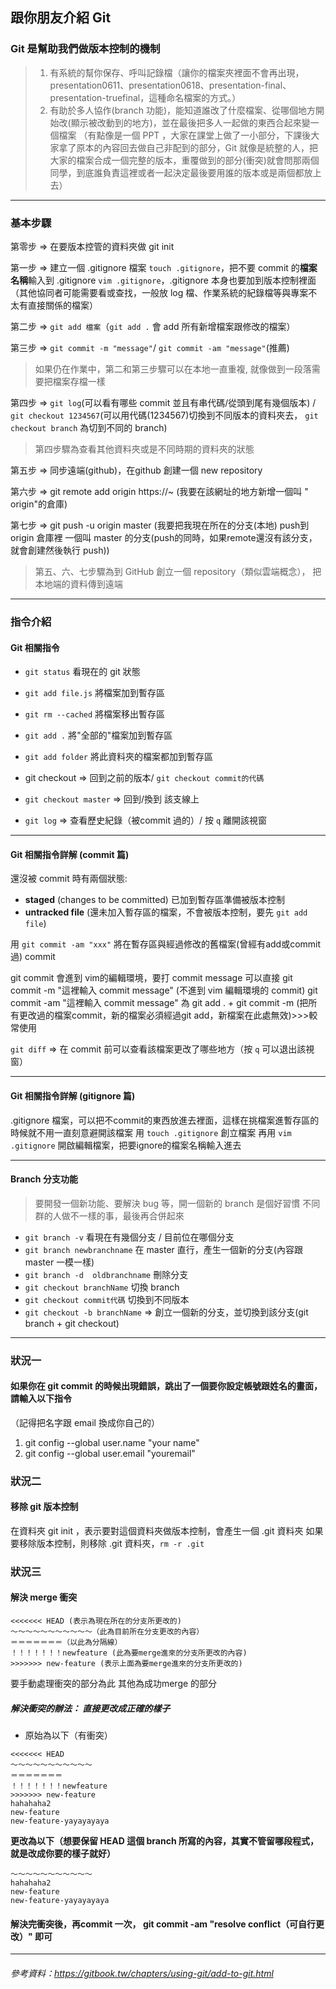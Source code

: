 ## 跟你朋友介紹 Git

### Git 是幫助我們做版本控制的機制
> 1. 有系統的幫你保存、呼叫記錄檔（讓你的檔案夾裡面不會再出現，presentation0611、presentation0618、presentation-final、presentation-truefinal，這種命名檔案的方式。）
> 2. 有助於多人協作(branch 功能)，能知道誰改了什麼檔案、從哪個地方開始改(顯示被改動到的地方)，並在最後把多人一起做的東西合起來變一個檔案
（有點像是一個 PPT ，大家在課堂上做了一小部分，下課後大家拿了原本的內容回去做自己非配到的部分，Git 就像是統整的人，把大家的檔案合成一個完整的版本，重覆做到的部分(衝突)就會問那兩個同學，到底誰負責這裡或者一起決定最後要用誰的版本或是兩個都放上去）

----

### 基本步驟

第零步 => 在要版本控管的資料夾做 git init

第一步 => 建立一個 .gitignore 檔案 `touch .gitignore`，把不要 commit 的**檔案名稱**輸入到 .gitignore `vim .gitignore`，.gitignore 本身也要加到版本控制裡面（其他協同者可能需要看或查找，一般放 log 檔、作業系統的紀錄檔等與專案不太有直接關係的檔案）

第二步 => `git add 檔案`（`git add .` 會 add 所有新增檔案跟修改的檔案） 

第三步 => `git commit -m "message"`/ `git commit -am "message"`(推薦) 

> 如果仍在作業中，第二和第三步驟可以在本地一直重複, 就像做到一段落需要把檔案存檔一樣

第四步 => `git log`(可以看有哪些 commit 並且有串代碼/從頭到尾有幾個版本) / `git checkout 1234567`(可以用代碼(1234567)切換到不同版本的資料夾去， `git checkout branch` 為切到不同的 branch)  

> 第四步驟為查看其他資料夾或是不同時期的資料夾的狀態

第五步 => 同步遠端(github)，在github 創建一個 new repository

第六步 => git remote add origin https://~  (我要在該網址的地方新增一個叫 " origin"的倉庫)

第七步 => git push -u origin master  (我要把我現在所在的分支(本地) push到 origin 倉庫裡 一個叫 master 的分支(push的同時，如果remote還沒有該分支，就會創建然後執行 push))

> 第五、六、七步驟為到 GitHub 創立一個 repository（類似雲端概念）， 把本地端的資料傳到遠端

----
### 指令介紹
#### Git 相關指令
- `git status` 看現在的 git 狀態
- `git add file.js` 將檔案加到暫存區
- `git rm --cached` 將檔案移出暫存區
- `git add .` 將"全部的"檔案加到暫存區
- `git add folder`  將此資料夾的檔案都加到暫存區

- git checkout => 回到之前的版本/ `git checkout commit的代碼`
- `git checkout master` => 回到/換到 該支線上
- `git log` => 查看歷史紀錄（被commit 過的）/ 按 `q` 離開該視窗

----
#### Git 相關指令詳解 (commit 篇)
還沒被 commit 時有兩個狀態:
- **staged** (changes to be committed) 已加到暫存區準備被版本控制
- **untracked file** (還未加入暫存區的檔案，不會被版本控制，要先 `git add file`)

用 `git commit -am "xxx"` 將在暫存區與經過修改的舊檔案(曾經有add或commit過) commit

git commit 會進到 vim的編輯環境，要打 commit message 
可以直接 git commit -m "這裡輸入 commit message" (不進到 vim 編輯環境的 commit)
git commit -am "這裡輸入 commit message" 為 git add . + git commit -m (把所有更改過的檔案commit，新的檔案必須經過git add，新檔案在此處無效)>>>較常使用

`git diff` => 在 commit 前可以查看該檔案更改了哪些地方（按 `q` 可以退出該視窗）

----

#### Git 相關指令詳解 (gitignore 篇)
.gitignore 檔案，可以把不commit的東西放進去裡面，這樣在挑檔案進暫存區的時候就不用一直刻意避開該檔案
用 `touch .gitignore` 創立檔案
再用 `vim .gitignore` 開啟編輯檔案，把要ignore的檔案名稱輸入進去

----

#### Branch 分支功能
> 要開發一個新功能、要解決 bug 等，開一個新的 branch 是個好習慣
> 不同群的人做不一樣的事，最後再合併起來

- `git branch -v` 看現在有幾個分支 / 目前位在哪個分支
- `git branch newbranchname` 在 master 直行，產生一個新的分支(內容跟master 一模一樣)
- `git branch -d  oldbranchname` 刪除分支
- `git checkout branchName` 切換 branch
- `git checkout commit代碼` 切換到不同版本
- `git checkout -b branchName`  => 創立一個新的分支，並切換到該分支(git branch + git checkout)


----
### 狀況一
#### 如果你在 git commit 的時候出現錯誤，跳出了一個要你設定帳號跟姓名的畫面，請輸入以下指令
（記得把名字跟 email 換成你自己的）
1. git config --global user.name "your name"
2. git config --global user.email "youremail"

### 狀況二
#### 移除 git 版本控制
在資料夾 git init ，表示要對這個資料夾做版本控制，會產生一個 .git 資料夾
如果要移除版本控制，則移除 .git 資料夾，`rm -r .git `

### 狀況三
#### 解決 merge 衝突
```
<<<<<<< HEAD (表示為現在所在的分支所更改的)
～～～～～～～～～～～（此為目前所在分支更改的內容）
＝＝＝＝＝＝＝（以此為分隔線）
！！！！！！！newfeature (此為要merge進來的分支所更改的內容)
>>>>>>> new-feature (表示上面為要merge進來的分支所更改的)
```
要手動處理衝突的部分為此
其他為成功merge 的部分


##### 解決衝突的辦法： 直接更改成正確的樣子


- 原始為以下（有衝突）
```
<<<<<<< HEAD 
～～～～～～～～～～～
＝＝＝＝＝＝＝
！！！！！！！newfeature
>>>>>>> new-feature 
hahahaha2
new-feature
new-feature-yayayayaya
```

**更改為以下（想要保留 HEAD 這個 branch 所寫的內容，其實不管留哪段程式，就是改成你要的樣子就好）**
```
～～～～～～～～～～～
hahahaha2
new-feature
new-feature-yayayayaya
```

#### 解決完衝突後，再commit 一次， git commit -am "resolve conflict（可自行更改）"  即可


----
###### 參考資料：https://gitbook.tw/chapters/using-git/add-to-git.html